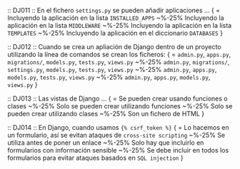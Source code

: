 :: DJ011 ::
En el fichero `settings.py` se pueden añadir aplicaciones ...
{
= Incluyendo la aplicación en la lista `INSTALLED_APPS`
~%-25% Incluyendo la aplicación en la lista `MIDDLEWARE`
~%-25% Incluyendo la aplicación en la lista `TEMPLATES`
~%-25% Incluyendo la aplicación en el diccionario `DATABASES`
}

:: DJ012 ::
Cuando se crea un apliación de Django dentro de un proyecto utilizando la línea de comandos se crean los ficheros:
{
= `admin.py`, `apps.py`, `migrations/`, `models.py`, `tests.py`, `views.py`
~%-25% `admin.py`, `migrations/`, `settings.py`, `models.py`, `tests.py`, `views.py`
~%-25% `admin.py`, `apps.py`, `models.py`, `tests.py`, `views.py`
~%-25% `admin.py`, `apps.py`, `models.py`, `views.py`
}

:: DJ013 ::
Las vistas de Django ...
{
= Se pueden crear usando funciones o clases
~%-25% Solo se pueden crear utilizando funciones
~%-25% Solo se pueden crear utilizando clases
~%-25% Son un fichero de HTML
}

:: DJ014 ::
En Django, cuando usamos `{% csrf_token %}`
{
= Lo hacemos en un formulario, así se evitan ataques de `cross-site scripting`
~%-25% Se utiliza antes de poner un enlace
~%-25% Solo hay que incluirlo en formularios con información sensible
~%-25% Se debe incluir en todos los formularios para evitar ataques basados en `SQL injection`
}
